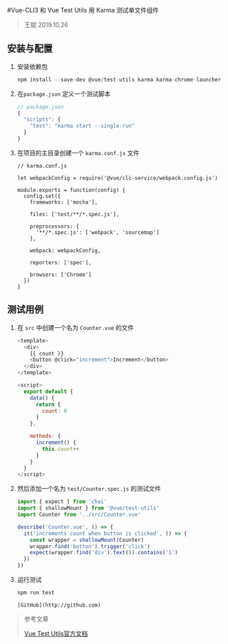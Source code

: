 #Vue-CLI3 和 Vue Test Utils 用 Karma 测试单文件组件

> 王斌 2019.10.26

## 安装与配置

1. 安装依赖包

   ```javascript
   npm install --save-dev @vue/test-utils karma karma-chrome-launcher karma-mocha karma-sourcemap-loader karma-spec-reporter karma-webpack mocha karma-chai chai
   ```

2. 在`package.json` 定义一个测试脚本

   ```javascript
   // package.json
   {
     "scripts": {
       "test": "karma start --single-run"
     }
   }
   ```

3. 在项目的主目录创建一个 `karma.conf.js` 文件

   ```	
   // karma.conf.js
   
   let webpackConfig = require('@vue/cli-service/webpack.config.js')
   
   module.exports = function(config) {
     config.set({
       frameworks: ['mocha'],
   
       files: ['test/**/*.spec.js'],
   
       preprocessors: {
         '**/*.spec.js': ['webpack', 'sourcemap']
       },
   
       webpack: webpackConfig,
   
       reporters: ['spec'],
   
       browsers: ['Chrome']
     })
   }
   ```

## 测试用例

1. 在 `src` 中创建一个名为 `Counter.vue` 的文件

   ``` javascript
   <template>
     <div>
       {{ count }}
       <button @click="increment">Increment</button>
     </div>
   </template>
   
   <script>
     export default {
       data() {
         return {
           count: 0
         }
       },
   
       methods: {
         increment() {
           this.count++
         }
       }
     }
   </script>
   ```

2. 然后添加一个名为 `test/Counter.spec.js` 的测试文件

   ```javascript
   import { expect } from 'chai'
   import { shallowMount } from '@vue/test-utils'
   import Counter from '../src/Counter.vue'
   
   describe('Counter.vue', () => {
     it('increments count when button is clicked', () => {
       const wrapper = shallowMount(Counter)
       wrapper.find('button').trigger('click')
       expect(wrapper.find('div').text()).contains('1')
     })
   })
   ```

3. 运行测试

   ```javascript
   npm run test
   ```

   ```
   [GitHub](http://github.com)
   ```

> 参考文章
>
> [Vue Test Utils官方文档](https://vue-test-utils.vuejs.org/zh/guides/#用-karma-测试单文件组件)

